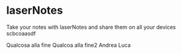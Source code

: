 # laserNotes

Take your notes with laserNotes and share them on all your devices
scbcoaasdf

Qualcosa alla fine
Qualcoa alla fine2
Andrea
Luca